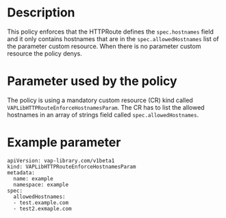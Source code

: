 # Description
This policy enforces that the HTTPRoute defines the `spec.hostnames` field and it only contains hostnames that are in
the `spec.allowedHostnames` list of the parameter custom resource. When there is no parameter custom resource the policy
denys.

# Parameter used by the policy
The policy is using a mandatory custom resource (CR) kind called `VAPLibHTTPRouteEnforceHostnamesParam`. The CR has to
list the allowed hostnames in an array of strings field called `spec.allowedHostnames`.

# Example parameter
```
apiVersion: vap-library.com/v1beta1
kind: VAPLibHTTPRouteEnforceHostnamesParam
metadata:
  name: example
  namespace: example
spec:
  allowedHostnames:
  - test.example.com
  - test2.exmaple.com
```
